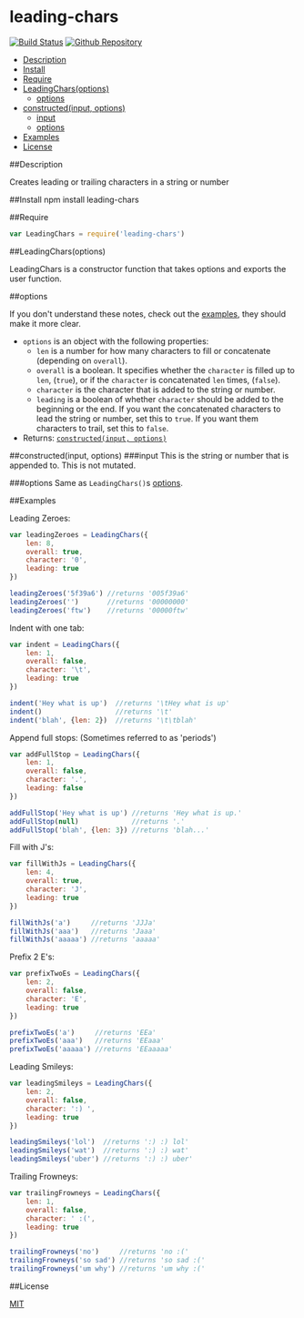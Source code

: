 leading-chars
=============

[![Build Status](https://travis-ci.org/ArtskydJ/leading-chars.svg?branch=master)](https://travis-ci.org/ArtskydJ/leading-chars)
[![Github Repository](http://img.shields.io/badge/Repository-Github-brightgreen.svg)](https://github.com/ArtskydJ/leading-chars)

- [Description](#description)
- [Install](#install)
- [Require](#require)
- [LeadingChars(options)](#leadingcharsoptions)
	- [options](#options)
- [constructed(input, options)](#constructedinput-options)
	- [input](#input)
	- [options](#options-1)
- [Examples](#examples)
- [License](#license)

##Description

Creates leading or trailing characters in a string or number

##Install
	npm install leading-chars
	
##Require

```js
var LeadingChars = require('leading-chars')
```

##LeadingChars(options)

LeadingChars is a constructor function that takes options and exports the user function.

##options

If you don't understand these notes, check out the [examples](#examples), they should make it more clear.

- `options` is an object with the following properties:
	- `len` is a number for how many characters to fill or concatenate (depending on `overall`).
	- `overall` is a boolean. It specifies whether the `character` is filled up to `len`, (`true`), or if the `character` is concatenated `len` times, (`false`).
	- `character` is the character that is added to the string or number.
	- `leading` is a boolean of whether `character` should be added to the beginning or the end. If you want the concatenated characters to lead the string or number, set this to `true`. If you want them characters to trail, set this to `false`.
- Returns: [`constructed(input, options)`](#constructedinput-options)

##constructed(input, options)
###input
This is the string or number that is appended to. This is not mutated.

###options
Same as `LeadingChars()`s [options](#options).

##Examples

Leading Zeroes:

```js
var leadingZeroes = LeadingChars({
	len: 8,
	overall: true,
	character: '0',
	leading: true
})

leadingZeroes('5f39a6') //returns '005f39a6'
leadingZeroes('')       //returns '00000000'
leadingZeroes('ftw')    //returns '00000ftw'
```

Indent with one tab:

```js
var indent = LeadingChars({
	len: 1,
	overall: false,
	character: '\t',
	leading: true
})

indent('Hey what is up')  //returns '\tHey what is up'
indent()                  //returns '\t'
indent('blah', {len: 2})  //returns '\t\tblah'
```

Append full stops: (Sometimes referred to as 'periods')

```js
var addFullStop = LeadingChars({
	len: 1,
	overall: false,
	character: '.',
	leading: false
})

addFullStop('Hey what is up') //returns 'Hey what is up.'
addFullStop(null)             //returns '.'
addFullStop('blah', {len: 3}) //returns 'blah...'
```

Fill with J's:

```js
var fillWithJs = LeadingChars({
	len: 4,
	overall: true,
	character: 'J',
	leading: true
})

fillWithJs('a')     //returns 'JJJa'
fillWithJs('aaa')   //returns 'Jaaa'
fillWithJs('aaaaa') //returns 'aaaaa'
```

Prefix 2 E's:

```js
var prefixTwoEs = LeadingChars({
	len: 2,
	overall: false,
	character: 'E',
	leading: true
})

prefixTwoEs('a')     //returns 'EEa'  
prefixTwoEs('aaa')   //returns 'EEaaa'  
prefixTwoEs('aaaaa') //returns 'EEaaaaa'
```

Leading Smileys:

```js
var leadingSmileys = LeadingChars({
	len: 2,
	overall: false,
	character: ':) ',
	leading: true
})

leadingSmileys('lol')  //returns ':) :) lol'  
leadingSmileys('wat')  //returns ':) :) wat'  
leadingSmileys('uber') //returns ':) :) uber'
```

Trailing Frowneys:

```js
var trailingFrowneys = LeadingChars({
	len: 1,
	overall: false,
	character: ' :(',
	leading: true
})

trailingFrowneys('no')     //returns 'no :('  
trailingFrowneys('so sad') //returns 'so sad :('  
trailingFrowneys('um why') //returns 'um why :('
```

##License

[MIT](http://opensource.org/licenses/MIT)
